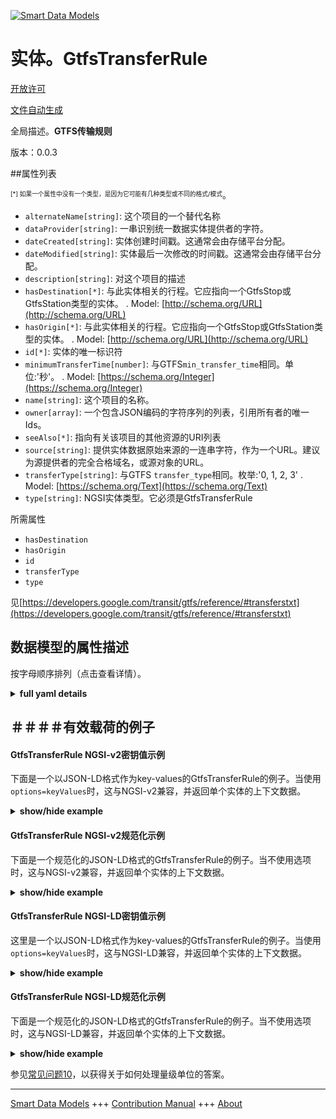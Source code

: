 <!-- 10-Header -->  
[![Smart Data Models](https://smartdatamodels.org/wp-content/uploads/2022/01/SmartDataModels_logo.png "Logo")](https://smartdatamodels.org)  
实体。GtfsTransferRule  
===================<!-- /10-Header -->  
<!-- 15-License -->  
[开放许可](https://github.com/smart-data-models//dataModel.UrbanMobility/blob/master/GtfsTransferRule/LICENSE.md)  
[文件自动生成](https://docs.google.com/presentation/d/e/2PACX-1vTs-Ng5dIAwkg91oTTUdt8ua7woBXhPnwavZ0FxgR8BsAI_Ek3C5q97Nd94HS8KhP-r_quD4H0fgyt3/pub?start=false&loop=false&delayms=3000#slide=id.gb715ace035_0_60)  
<!-- /15-License -->  
<!-- 20-Description -->  
全局描述。**GTFS传输规则**  
版本：0.0.3  
<!-- /20-Description -->  
<!-- 30-PropertiesList -->  

##属性列表  

<sup><sub>[*] 如果一个属性中没有一个类型，是因为它可能有几种类型或不同的格式/模式</sub></sup>。  
- `alternateName[string]`: 这个项目的一个替代名称  - `dataProvider[string]`: 一串识别统一数据实体提供者的字符。  - `dateCreated[string]`: 实体创建时间戳。这通常会由存储平台分配。  - `dateModified[string]`: 实体最后一次修改的时间戳。这通常会由存储平台分配。  - `description[string]`: 对这个项目的描述  - `hasDestination[*]`: 与此实体相关的行程。它应指向一个GtfsStop或GtfsStation类型的实体。  . Model: [http://schema.org/URL](http://schema.org/URL)- `hasOrigin[*]`: 与此实体相关的行程。它应指向一个GtfsStop或GtfsStation类型的实体。  . Model: [http://schema.org/URL](http://schema.org/URL)- `id[*]`: 实体的唯一标识符  - `minimumTransferTime[number]`: 与GTFS`min_transfer_time`相同。单位:'秒'。  . Model: [https://schema.org/Integer](https://schema.org/Integer)- `name[string]`: 这个项目的名称。  - `owner[array]`: 一个包含JSON编码的字符序列的列表，引用所有者的唯一Ids。  - `seeAlso[*]`: 指向有关该项目的其他资源的URI列表  - `source[string]`: 提供实体数据原始来源的一连串字符，作为一个URL。建议为源提供者的完全合格域名，或源对象的URL。  - `transferType[string]`: 与GTFS `transfer_type`相同。枚举:'0, 1, 2, 3'  . Model: [https://schema.org/Text](https://schema.org/Text)- `type[string]`: NGSI实体类型。它必须是GtfsTransferRule  <!-- /30-PropertiesList -->  
<!-- 35-RequiredProperties -->  
所需属性  
- `hasDestination`  - `hasOrigin`  - `id`  - `transferType`  - `type`  <!-- /35-RequiredProperties -->  
<!-- 40-RequiredProperties -->  
见[https://developers.google.com/transit/gtfs/reference/#transferstxt](https://developers.google.com/transit/gtfs/reference/#transferstxt)  
<!-- /40-RequiredProperties -->  
<!-- 50-DataModelHeader -->  
## 数据模型的属性描述  
按字母顺序排列（点击查看详情）。  
<!-- /50-DataModelHeader -->  
<!-- 60-ModelYaml -->  
<details><summary><strong>full yaml details</strong></summary>    
```yaml  
GtfsTransferRule:    
  description: 'GTFS Transfer Rule'    
  properties:    
    alternateName:    
      description: 'An alternative name for this item'    
      type: string    
      x-ngsi:    
        type: Property    
    dataProvider:    
      description: 'A sequence of characters identifying the provider of the harmonised data entity.'    
      type: string    
      x-ngsi:    
        type: Property    
    dateCreated:    
      description: 'Entity creation timestamp. This will usually be allocated by the storage platform.'    
      format: date-time    
      type: string    
      x-ngsi:    
        type: Property    
    dateModified:    
      description: 'Timestamp of the last modification of the entity. This will usually be allocated by the storage platform.'    
      format: date-time    
      type: string    
      x-ngsi:    
        type: Property    
    description:    
      description: 'A description of this item'    
      type: string    
      x-ngsi:    
        type: Property    
    hasDestination:    
      anyOf:    
        - description: 'Property. Identifier format of any NGSI entity'    
          maxLength: 256    
          minLength: 1    
          pattern: ^[\w\-\.\{\}\$\+\*\[\]`|~^@!,:\\]+$    
          type: string    
        - description: 'Property. Identifier format of any NGSI entity'    
          format: uri    
          type: string    
      description: 'Trip associated to this Entity. It shall point to an Entity of type GtfsStop or GtfsStation'    
      x-ngsi:    
        model: http://schema.org/URL    
        type: Relationship    
    hasOrigin:    
      anyOf:    
        - description: 'Property. Identifier format of any NGSI entity'    
          maxLength: 256    
          minLength: 1    
          pattern: ^[\w\-\.\{\}\$\+\*\[\]`|~^@!,:\\]+$    
          type: string    
        - description: 'Property. Identifier format of any NGSI entity'    
          format: uri    
          type: string    
      description: 'Trip associated to this Entity. It shall point to an Entity of type GtfsStop or GtfsStation'    
      x-ngsi:    
        model: http://schema.org/URL    
        type: Relationship    
    id:    
      anyOf: &gtfstransferrule_-_properties_-_owner_-_items_-_anyof    
        - description: 'Property. Identifier format of any NGSI entity'    
          maxLength: 256    
          minLength: 1    
          pattern: ^[\w\-\.\{\}\$\+\*\[\]`|~^@!,:\\]+$    
          type: string    
        - description: 'Property. Identifier format of any NGSI entity'    
          format: uri    
          type: string    
      description: 'Unique identifier of the entity'    
      x-ngsi:    
        type: Property    
    minimumTransferTime:    
      description: 'Same as GTFS `min_transfer_time`. Unit:''seconds'''    
      minimum: 1    
      type: number    
      x-ngsi:    
        model: https://schema.org/Integer    
        type: Property    
    name:    
      description: 'The name of this item.'    
      type: string    
      x-ngsi:    
        type: Property    
    owner:    
      description: 'A List containing a JSON encoded sequence of characters referencing the unique Ids of the owner(s)'    
      items:    
        anyOf: *gtfstransferrule_-_properties_-_owner_-_items_-_anyof    
        description: 'Property. Unique identifier of the entity'    
      type: array    
      x-ngsi:    
        type: Property    
    seeAlso:    
      description: 'list of uri pointing to additional resources about the item'    
      oneOf:    
        - items:    
            format: uri    
            type: string    
          minItems: 1    
          type: array    
        - format: uri    
          type: string    
      x-ngsi:    
        type: Property    
    source:    
      description: 'A sequence of characters giving the original source of the entity data as a URL. Recommended to be the fully qualified domain name of the source provider, or the URL to the source object.'    
      type: string    
      x-ngsi:    
        type: Property    
    transferType:    
      description: 'Same as GTFS `transfer_type`. Enum:''0, 1, 2, 3'''    
      enum:    
        - 0    
        - 1    
        - 2    
        - 3    
      type: string    
      x-ngsi:    
        model: https://schema.org/Text    
        type: Property    
    type:    
      description: 'NGSI Entity type. It has to be GtfsTransferRule'    
      enum:    
        - GtfsTransferRule    
      type: string    
      x-ngsi:    
        type: Property    
  required:    
    - id    
    - type    
    - hasOrigin    
    - hasDestination    
    - transferType    
  type: object    
  x-derived-from: ""    
  x-disclaimer: 'Redistribution and use in source and binary forms, with or without modification, are permitted  provided that the license conditions are met. Copyleft (c) 2022 Contributors to Smart Data Models Program'    
  x-license-url: https://github.com/smart-data-models/dataModel.UrbanMobility/blob/master/GtfsTransferRule/LICENSE.md    
  x-model-schema: https://smart-data-models.github.io/dataModel.UrbanMobility/GtfsTransferRule/schema.json    
  x-model-tags: ""    
  x-version: 0.0.3    
```  
</details>    
<!-- /60-ModelYaml -->  
<!-- 70-MiddleNotes -->  
<!-- /70-MiddleNotes -->  
<!-- 80-Examples -->  
## ＃＃＃＃有效载荷的例子  
#### GtfsTransferRule NGSI-v2密钥值示例  
下面是一个以JSON-LD格式作为key-values的GtfsTransferRule的例子。当使用`options=keyValues`时，这与NGSI-v2兼容，并返回单个实体的上下文数据。  
<details><summary><strong>show/hide example</strong></summary>    
```json  
{  
  "id": "urn:ngsi-ld:GtfsTransferRule:Malaga:Linea1_Linea5",  
  "type": "GtfsTransferRule",  
  "name": "L1_L5",  
  "hasOrigin": "urn:ngsi-ld:GtfsStop:Malaga_101",  
  "hasDestination": "urn:ngsi-ld:GtfsStop:Malaga_508",  
  "transferType": "0",  
  "minimumTransferTime": 10  
}  
```  
</details>  
#### GtfsTransferRule NGSI-v2规范化示例  
下面是一个规范化的JSON-LD格式的GtfsTransferRule的例子。当不使用选项时，这与NGSI-v2兼容，并返回单个实体的上下文数据。  
<details><summary><strong>show/hide example</strong></summary>    
```json  
{  
  "id": "urn:ngsi-ld:GtfsTransferRule:Malaga:Linea1_Linea5",  
  "type": "GtfsTransferRule",  
  "transferType": {  
    "value": "0"  
  },  
  "minimumTransferTime": {  
    "value": 10  
  },  
  "hasDestination": {  
    "type": "Relationship",  
    "value": "urn:ngsi-ld:GtfsStop:Malaga_508"  
  },  
  "hasOrigin": {  
    "type": "Relationship",  
    "value": "urn:ngsi-ld:GtfsStop:Malaga_101"  
  },  
  "name": {  
    "value": "L1_L5"  
  }  
}  
```  
</details>  
#### GtfsTransferRule NGSI-LD密钥值示例  
这里是一个以JSON-LD格式作为key-values的GtfsTransferRule的例子。当使用`options=keyValues`时，这与NGSI-LD兼容，并返回单个实体的上下文数据。  
<details><summary><strong>show/hide example</strong></summary>    
```json  
{  
    "id": "urn:ngsi-ld:GtfsTransferRule:Malaga:Linea1_Linea5",  
    "type": "GtfsTransferRule",  
    "hasDestination": {  
        "type": "Relationship",  
        "object": "urn:ngsi-ld:GtfsStop:Malaga_508"  
    },  
    "hasOrigin": {  
        "type": "Relationship",  
        "object": "urn:ngsi-ld:GtfsStop:Malaga_101"  
    },  
    "minimumTransferTime": {  
        "type": "Property",  
        "value": 10  
    },  
    "name": {  
        "type": "Property",  
        "value": "L1_L5"  
    },  
    "transferType": {  
        "type": "Property",  
        "value": "0"  
    },  
    "@context": [  
        "https://uri.etsi.org/ngsi-ld/v1/ngsi-ld-core-context.jsonld",  
        "https://raw.githubusercontent.com/smart-data-models/dataModel.UrbanMobility/master/context.jsonld"  
    ]  
}  
```  
</details>  
#### GtfsTransferRule NGSI-LD规范化示例  
下面是一个规范化的JSON-LD格式的GtfsTransferRule的例子。当不使用选项时，这与NGSI-LD兼容，并返回单个实体的上下文数据。  
<details><summary><strong>show/hide example</strong></summary>    
```json  
{  
    "id": "urn:ngsi-ld:GtfsTransferRule:Malaga:Linea1_Linea5",  
    "type": "GtfsTransferRule",  
    "hasDestination": "urn:ngsi-ld:GtfsStop:Malaga_508",  
    "hasOrigin": "urn:ngsi-ld:GtfsStop:Malaga_101",  
    "minimumTransferTime": 10,  
    "name": "L1_L5",  
    "transferType": "0",  
    "@context": [  
        "https://uri.etsi.org/ngsi-ld/v1/ngsi-ld-core-context.jsonld",  
        "https://raw.githubusercontent.com/smart-data-models/dataModel.UrbanMobility/master/context.jsonld"  
    ]  
}  
```  
</details><!-- /80-Examples -->  
<!-- 90-FooterNotes -->  
<!-- /90-FooterNotes -->  
<!-- 95-Units -->  
参见[常见问题10](https://smartdatamodels.org/index.php/faqs/)，以获得关于如何处理量级单位的答案。  
<!-- /95-Units -->  
<!-- 97-LastFooter -->  
---  
[Smart Data Models](https://smartdatamodels.org) +++ [Contribution Manual](https://bit.ly/contribution_manual) +++ [About](https://bit.ly/Introduction_SDM)<!-- /97-LastFooter -->  
